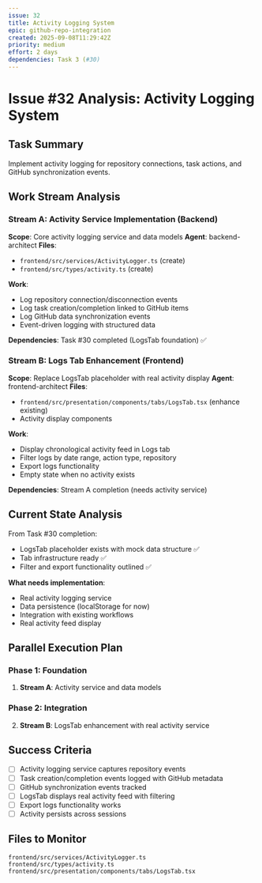 ```yaml
---
issue: 32
title: Activity Logging System
epic: github-repo-integration
created: 2025-09-08T11:29:42Z
priority: medium
effort: 2 days
dependencies: Task 3 (#30)
---
```


# Issue #32 Analysis: Activity Logging System

## Task Summary
Implement activity logging for repository connections, task actions, and GitHub synchronization events.

## Work Stream Analysis

### Stream A: Activity Service Implementation (Backend)
**Scope**: Core activity logging service and data models
**Agent**: backend-architect
**Files**: 
- `frontend/src/services/ActivityLogger.ts` (create)
- `frontend/src/types/activity.ts` (create)

**Work**:
- Log repository connection/disconnection events
- Log task creation/completion linked to GitHub items  
- Log GitHub data synchronization events
- Event-driven logging with structured data

**Dependencies**: Task #30 completed (LogsTab foundation) ✅

### Stream B: Logs Tab Enhancement (Frontend)
**Scope**: Replace LogsTab placeholder with real activity display
**Agent**: frontend-architect
**Files**:
- `frontend/src/presentation/components/tabs/LogsTab.tsx` (enhance existing)
- Activity display components

**Work**:
- Display chronological activity feed in Logs tab
- Filter logs by date range, action type, repository
- Export logs functionality
- Empty state when no activity exists

**Dependencies**: Stream A completion (needs activity service)

## Current State Analysis
From Task #30 completion:
- LogsTab placeholder exists with mock data structure ✅
- Tab infrastructure ready ✅
- Filter and export functionality outlined ✅

**What needs implementation**:
- Real activity logging service
- Data persistence (localStorage for now)
- Integration with existing workflows
- Real activity feed display

## Parallel Execution Plan

### Phase 1: Foundation
1. **Stream A**: Activity service and data models

### Phase 2: Integration  
2. **Stream B**: LogsTab enhancement with real activity service

## Success Criteria

- [ ] Activity logging service captures repository events
- [ ] Task creation/completion events logged with GitHub metadata
- [ ] GitHub synchronization events tracked
- [ ] LogsTab displays real activity feed with filtering
- [ ] Export logs functionality works
- [ ] Activity persists across sessions

## Files to Monitor
```
frontend/src/services/ActivityLogger.ts
frontend/src/types/activity.ts
frontend/src/presentation/components/tabs/LogsTab.tsx
```